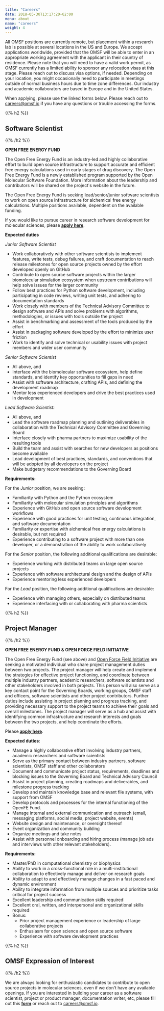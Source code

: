 ```yaml
---
title: "Careers"
date: 2018-05-30T13:17:20+02:00
menu: about
name: "careers"
weight: 4
---
```


All OMSF positions are currently remote, but placement within a research lab is possible at several locations in the US and Europe. We accept applications worldwide, provided that the OMSF will be able to enter in an appropriate working agreement with the applicant in their country of residence. Please note that you will need to have a valid work permit, as OMSF currently has a limited ability to sponsor any relocation visas at this stage. Please reach out to discuss visa options, if needed. Depending on your location, you might occasionally need to participate in meetings outside of normal business hours due to time zone differences. Our industry and academic collaborators are based in Europe and in the United States.

When applying, please use the linked forms below. Please reach out to careers@omsf.io if you have any questions or trouble accessing the forms.


{{% h2 %}}
## Software Scientist
{{% /h2 %}}


**OPEN FREE ENERGY FUND**


The Open Free Energy Fund is an industry-led and highly collaborative effort to build open source infrastructure to support accurate and efficient free energy calculations used in early stages of drug discovery. The Open Free Energy Fund is a newly established program supported by the Open Molecular Software Foundation. More information about the leadership and contributors will be shared on the project's website in the future.

The Open Free Energy Fund is seeking lead/senior/junior software scientists to work on open source infrastructure for alchemical free energy calculations. Multiple positions available, dependent on the available funding.

If you would like to pursue career in research software development for molecular sciences, please [**apply here**](https://forms.gle/X82SUQUXUZ84munb8).

**Expected duties**

*Junior Software Scientist*

* Work collaboratively with other software scientists to implement features, write tests, debug failures, and craft documentation to reach release milestones for open source projects owned by the effort developed openly on GitHub
* Contribute to open source software projects within the larger biomolecular simulation ecosystem when upstream contributions will help solve issues for the larger community
* Follow best practices for Python software development, including participating in code reviews, writing unit tests, and adhering to documentation standards
* Work closely with members of the Technical Advisory Committee to design software and APIs and solve problems with algorithms, methodologies, or issues with tools outside the project
* Assist in benchmarking and assessment of the tools produced by the effort
* Assist in packaging software developed by the effort to minimize user friction
* Work to identify and solve technical or usability issues with project members and wider user community  

*Senior Software Scientist*
* All above, and
* Interface with the biomolecular software ecosystem, help define standards, and identify key opportunities to fill gaps in need
* Assist with software architecture, crafting APIs, and defining the development roadmap
* Mentor less experienced developers and drive the best practices used in development


*Lead Software Scientist:*
* All above, and
* Lead the software roadmap planning and outlining deliverables in collaboration with the Technical Advisory Committee and Governing Board
* Interface closely with pharma partners to maximize usability of the resulting tools
* Build the team and assist with searches for new developers as positions become available
* Lead development of best practices, standards, and conventions that will be adopted by all developers on the project
* Make budgetary recommendations to the Governing Board

**Requirements:**

For the *Junior* position, we are seeking:
* Familiarity with Python and the Python ecosystem
* Familiarity with molecular simulation principles and algorithms
* Experience with GitHub and open source software development workflows
* Experience with good practices for unit testing, continuous integration, and software documentation
* Familiarity or expertise with alchemical free energy calculations is desirable, but not required
* Experience contributing to a software project with more than one developer, or a demonstration of the ability to work collaboratively

For the *Senior* position, the following additional qualifications are desirable:
* Experience working with distributed teams on large open source projects
* Experience with software architectural design and the design of APIs
* Experience mentoring less experienced developers

For the *Lead* position, the following additional qualifications are desirable:
* Experience with managing others, especially on distributed teams
* Experience interfacing with or collaborating with pharma scientists



{{% h2 %}}
## Project Manager
{{% /h2 %}}

**OPEN FREE ENERGY FUND  &  OPEN FORCE FIELD INITIATIVE**


The Open Free Energy Fund (see above) and [Open Force Field Initiative](https://openforcefield.org) are seeking a motivated individual who share project management duties between two projects. The project manager will help create and implement the strategies for effective project functioning, and coordinate between multiple industry partners, academic researchers, software scientists and other stakeholders involved in both projects. This person will also serve as a key contact point for the  Governing Boards, working groups, OMSF staff and officers, software scientists and other project contributors. Further duties include assisting in project planning and progress tracking, and providing necessary support to the project teams to achieve their goals and overall milestones. The project manager will serve as a hub and assist with identifying common infrastructure and research interests and goals between the two projects, and help coordinate the efforts.

Please [**apply here**](https://forms.gle/o8Lz8ux8ENTUZpM69).

**Expected duties**:

* Manage a highly collaborative effort involving industry partners, academic researchers and software scientists
* Serve as the primary contact between industry partners, software scientists, OMSF staff and other collaborators
* Document and communicate project status, requirements, deadlines and blocking issues to the Governing Board and Technical Advisory Council
* Assist in project planning, creating roadmaps and deliverables, and milestone progress tracking
* Develop and maintain knowledge base and relevant file systems, with support from OMSF
* Develop protocols and processes for the internal functioning of the OpenFE Fund.
* Manage internal and external communication and outreach (email, messaging platforms, social media, project website, events)
* Website design and maintenance, or oversight thereof
* Event organization and community building
* Organize meetings and take notes
* Assist with personnel onboarding and hiring process (manage job ads and interviews with other relevant stakeholders).

**Requirements:**
* Master/PhD in computational chemistry or biophysics
* Ability to work in a cross-functional role in a multi-institutional collaboration to effectively manage and deliver on research goals
* Ability to adapt to and effectively manage changes in a fast paced and dynamic environment
* Ability to integrate information from multiple sources and prioritize tasks critical for project success
* Excellent leadership and communication skills required
* Excellent oral, written, and interpersonal and organizational skills required
* Bonus:
   - Prior project management experience or leadership of large collaborative projects
   - Enthusiasm for open science and open source software
   - Experience with software development practices


{{% h2 %}}
## OMSF Expression of Interest
{{% /h2 %}}

We are always looking for enthusiastic candidates to contribute to open source projects in molecular sciences, even if we don&#39;t have any available openings. If you are interested in building your career as a software scientist, project or product manager, documentation writer, etc, please fill out this [**form**](https://forms.gle/ChzBhUWKBqVPk1QR7) or reach out to careers@omsf.io.
